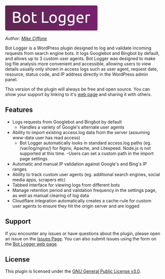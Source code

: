 ![Bot Logger](bot-logger.webp)

*Author: [Mike Ciffone](https://www.linkedin.com/in/mike-ciffone/)*

Bot Logger is a WordPress plugin designed to log and validate incoming requests from search engine bots. It logs Googlebot and Bingbot by default, and allows up to 3 custom user agents. Bot Logger was designed to make log file analysis more convenient and accessible, allowing users to view details usually only shown in access logs such as user agent, request date, resource, status code, and IP address directly in the WordPress admin panel.

This version of the plugin will always be free and open source. You can show your support by linking to it's [web page](https://ciffonedigital.com/bot-logger/) and sharing it with others.

## Features

- Logs requests from Googlebot and Bingbot by default
  - Handles a variety of Google's alternate user agents
- Ability to import existing access.log data from the server (assuming www-data user has read access)
  - Bot Logger automatically looks in standard access.log paths (eg. /var/log/nginx/) for Nginx, Apache, and Litespeed. Node.js is not supported at this time. 
  -Users can set a custom path in the import page settings.
- Automatic and manual IP validation against Google's and Bing's IP ranges
- Ability to track custom user agents (eg. additional search engines, social media apps, scrapers etc)
- Tabbed interface for viewing logs from different bots
- Manage retention period and validation frequency in the settings page, as well as manual clearing of log data
- Cloudflare integration automatically creates a cache-rule for custom user agents to ensure they hit the origin server and are logged

## Support

If you encounter any issues or have questions about the plugin, please open an issue on the [Issues Page](https://github.com/mikeciffone/Bot-Logger/issues). You can also submit issues using the form on the [Bot Logger web page](https://ciffonedigital.com/bot-logger/).

## License

This plugin is licensed under the [GNU General Public License v3.0](LICENSE).

